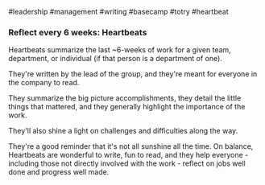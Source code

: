 #leadership #management #writing #basecamp #totry #heartbeat

### **Reflect every 6 weeks: Heartbeats**

Heartbeats summarize the last ~6-weeks of work for a given team, department, or individual (if that person is a department of one).

They're written by the lead of the group, and they're meant for everyone in the company to read.

They summarize the big picture accomplishments, they detail the little things that mattered, and they generally highlight the importance of the work.

They'll also shine a light on challenges and difficulties along the way.

They're a good reminder that it's not all sunshine all the time. On balance, Heartbeats are wonderful to write, fun to read, and they help everyone - including those not directly involved with the work - reflect on jobs well done and progress well made.